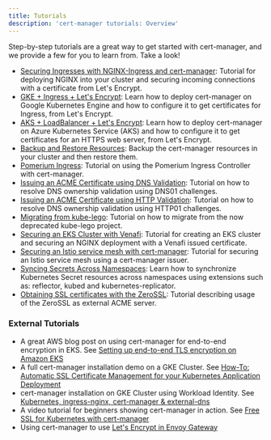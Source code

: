 ```yaml
---
title: Tutorials
description: 'cert-manager tutorials: Overview'
---
```


Step-by-step tutorials are a great way to get started with cert-manager, and we provide a few
for you to learn from. Take a look!

- [Securing Ingresses with NGINX-Ingress and cert-manager](./acme/nginx-ingress.md): Tutorial for deploying NGINX into your
  cluster and securing incoming connections with a certificate from Let's Encrypt.
- [GKE + Ingress + Let's Encrypt](./getting-started-with-cert-manager-on-google-kubernetes-engine-using-lets-encrypt-for-ingress-ssl/README.md):
  Learn how to deploy cert-manager on Google Kubernetes Engine and how to configure it to get certificates for Ingress, from Let's Encrypt.
- [AKS + LoadBalancer + Let's Encrypt](getting-started-aks-letsencrypt/README.md):
  Learn how to deploy cert-manager on Azure Kubernetes Service (AKS) and how to configure it to get certificates for an HTTPS web server, from Let's Encrypt.
- [Backup and Restore Resources](./backup.md): Backup the cert-manager resources
  in your cluster and then restore them.
- [Pomerium Ingress](./acme/pomerium-ingress.md): Tutorial on using the Pomerium Ingress Controller with cert-manager.
- [Issuing an ACME Certificate using DNS Validation](./acme/dns-validation.md):
  Tutorial on how to resolve DNS ownership validation using DNS01 challenges.
- [Issuing an ACME Certificate using HTTP Validation](./acme/http-validation.md):
  Tutorial on how to resolve DNS ownership validation using HTTP01 challenges.
- [Migrating from kube-lego](./acme/migrating-from-kube-lego.md): Tutorial on
  how to migrate from the now deprecated kube-lego project.
- [Securing an EKS Cluster with Venafi](./venafi/venafi.md): Tutorial for
  creating an EKS cluster and securing an NGINX deployment with a Venafi issued
  certificate.
- [Securing an Istio service mesh with cert-manager](./istio-csr/istio-csr.md): Tutorial for
  securing an Istio service mesh using a cert-manager issuer.
- [Syncing Secrets Across Namespaces](./syncing-secrets-across-namespaces.md):
  Learn how to synchronize Kubernetes Secret resources across namespaces using extensions such as: reflector, kubed and kubernetes-replicator.
- [Obtaining SSL certificates with the ZeroSSL](./zerossl/zerossl.md): Tutorial describing usage of the ZeroSSL as external ACME server.

### External Tutorials

- A great AWS blog post on using cert-manager for end-to-end encryption in EKS. See [Setting up end-to-end TLS encryption on Amazon EKS](https://aws.amazon.com/blogs/containers/setting-up-end-to-end-tls-encryption-on-amazon-eks-with-the-new-aws-load-balancer-controller/)
- A full cert-manager installation demo on a GKE Cluster. See [How-To: Automatic SSL Certificate Management for your Kubernetes Application Deployment](https://medium.com/contino-engineering/how-to-automatic-ssl-certificate-management-for-your-kubernetes-application-deployment-94b64dfc9114)
- cert-manager installation on GKE Cluster using Workload Identity. See [Kubernetes, ingress-nginx, cert-manager & external-dns](https://blog.atomist.com/kubernetes-ingress-nginx-cert-manager-external-dns/)
- A video tutorial for beginners showing cert-manager in action. See [Free SSL for Kubernetes with cert-manager](https://www.youtube.com/watch?v=hoLUigg4V18)
- Using cert-manager to use [Let's Encrypt in Envoy Gateway](https://gateway.envoyproxy.io/latest/user/tls-cert-manager.html)

